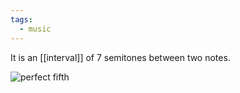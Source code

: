 ```yaml
---
tags:
  - music
---
```

It is an [[interval]] of 7 semitones between two notes.

![perfect fifth](https://www.musictheoryacademy.com/wp-content/uploads/2022/03/Perfect-Fifth-Example-sheet-music-and-keyboard.jpg)
